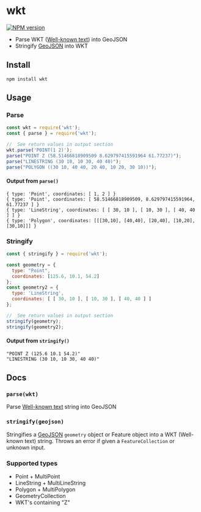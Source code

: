# wkt
[![NPM version](https://img.shields.io/npm/v/wkt.svg)](https://www.npmjs.com/package/wkt)

- Parse WKT ([Well-known text](https://en.wikipedia.org/wiki/Well-known_text_representation_of_geometry)) 
into GeoJSON
- Stringify [GeoJSON](https://geojson.org/) into WKT

## Install

    npm install wkt

## Usage

### Parse
```js
const wkt = require('wkt');
const { parse } = require('wkt');

//  See return values in output section
wkt.parse('POINT(1 2)');
parse("POINT Z (58.51466818909509 8.629797415591964 61.77237)");
parse("LINESTRING (30 10, 10 30, 40 40)");
parse("POLYGON ((30 10, 40 40, 20 40, 10 20, 30 10))");
```
#### Output from `parse()`
```
{ type: 'Point', coordinates: [ 1, 2 ] }
{ type: 'Point', coordinates: [ 58.51466818909509, 8.629797415591964, 61.77237 ] }
{ type: 'LineString', coordinates: [ [ 30, 10 ], [ 10, 30 ], [ 40, 40 ] ] }
{ type: 'Polygon', coordinates: [[[30,10], [40,40], [20,40], [10,20], [30,10]]] }
```
### Stringify
```javascript
const { stringify } = require('wkt');

const geometry = {
  type: "Point",
  coordinates: [125.6, 10.1, 54.2]
};
const geometry2 = { 
  type: 'LineString',
  coordinates: [ [ 30, 10 ], [ 10, 30 ], [ 40, 40 ] ] 
};

//  See return values in output section
stringify(geometry);
stringify(geometry2);
```
#### Output from `stringify()`
```
"POINT Z (125.6 10.1 54.2)"
"LINESTRING (30 10, 10 30, 40 40)"
```

## Docs

### `parse(wkt)`
Parse [Well-known text](https://en.wikipedia.org/wiki/Well-known_text_representation_of_geometry) string into GeoJSON

### `stringify(geojson)`

Stringifies a [GeoJSON](https://geojson.org/) `geometry` object or Feature object into a WKT (Well-known text) string.
Throws an error if given a `FeatureCollection` or unknown input.

### Supported types
* Point + MultiPoint
* LineString + MultiLineString
* Polygon + MultiPolygon
* GeometryCollection
* WKT's containing "Z"



